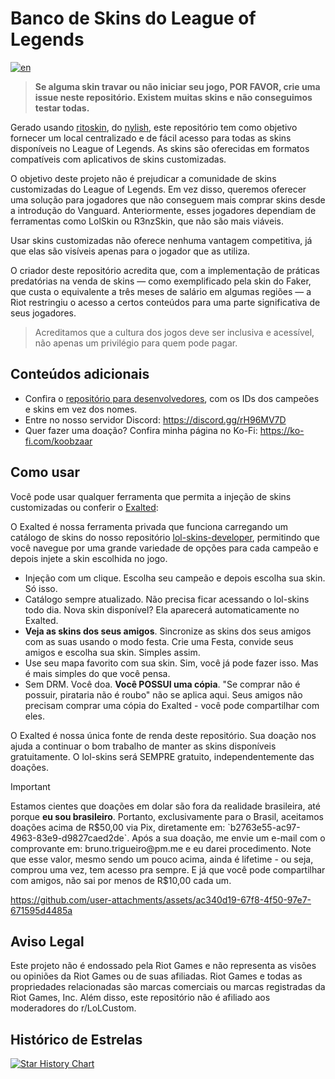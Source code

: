 # Banco de Skins do League of Legends

[![en](https://img.shields.io/badge/lang-en-red.svg)](https://github.com/koobzaar/lol-skins/blob/master/README.md)

> **Se alguma skin travar ou não iniciar seu jogo, POR FAVOR, crie uma issue neste repositório. Existem muitas skins e não conseguimos testar todas.**

Gerado usando [ritoskin](https://github.com/nylish/ritoskin), do [nylish](https://github.com/nylish), este repositório tem como objetivo fornecer um local centralizado e de fácil acesso para todas as skins disponíveis no League of Legends. As skins são oferecidas em formatos compatíveis com aplicativos de skins customizadas.

O objetivo deste projeto não é prejudicar a comunidade de skins customizadas do League of Legends. Em vez disso, queremos oferecer uma solução para jogadores que não conseguem mais comprar skins desde a introdução do Vanguard. Anteriormente, esses jogadores dependiam de ferramentas como LolSkin ou R3nzSkin, que não são mais viáveis.

Usar skins customizadas não oferece nenhuma vantagem competitiva, já que elas são visíveis apenas para o jogador que as utiliza.

O criador deste repositório acredita que, com a implementação de práticas predatórias na venda de skins — como exemplificado pela skin do Faker, que custa o equivalente a três meses de salário em algumas regiões — a Riot restringiu o acesso a certos conteúdos para uma parte significativa de seus jogadores.

> Acreditamos que a cultura dos jogos deve ser inclusiva e acessível, não apenas um privilégio para quem pode pagar.

## Conteúdos adicionais

- Confira o [repositório para desenvolvedores](https://github.com/koobzaar/lol-skins-developer), com os IDs dos campeões e skins em vez dos nomes.
- Entre no nosso servidor Discord: https://discord.gg/rH96MV7D
- Quer fazer uma doação? Confira minha página no Ko-Fi: https://ko-fi.com/koobzaar

## Como usar

Você pode usar qualquer ferramenta que permita a injeção de skins customizadas ou conferir o [Exalted](https://ko-fi.com/koobzaar):

O Exalted é nossa ferramenta privada que funciona carregando um catálogo de skins do nosso repositório [lol-skins-developer](https://github.com/koobzaar/lol-skins-developer), permitindo que você navegue por uma grande variedade de opções para cada campeão e depois injete a skin escolhida no jogo.

- Injeção com um clique. Escolha seu campeão e depois escolha sua skin. Só isso.
- Catálogo sempre atualizado. Não precisa ficar acessando o lol-skins todo dia. Nova skin disponível? Ela aparecerá automaticamente no Exalted.
- **Veja as skins dos seus amigos**. Sincronize as skins dos seus amigos com as suas usando o modo festa. Crie uma Festa, convide seus amigos e escolha sua skin. Simples assim.
- Use seu mapa favorito com sua skin. Sim, você já pode fazer isso. Mas é mais simples do que você pensa.
- Sem DRM. Você doa. **Você POSSUI uma cópia**. "Se comprar não é possuir, pirataria não é roubo" não se aplica aqui. Seus amigos não precisam comprar uma cópia do Exalted - você pode compartilhar com eles.

O Exalted é nossa única fonte de renda deste repositório. Sua doação nos ajuda a continuar o bom trabalho de manter as skins disponíveis gratuitamente. O lol-skins será SEMPRE gratuito, independentemente das doações.

> [!IMPORTANT]
> Estamos cientes que doações em dolar são fora da realidade brasileira, até porque **eu sou brasileiro**. Portanto, exclusivamente para o Brasil, aceitamos doações acima de R$50,00 via Pix, diretamente em: `b2763e55-ac97-4963-83e9-d9827caed2de`. Após a sua doação, me envie um e-mail com o comprovante em: bruno.trigueiro@pm.me e eu darei procedimento. Note que esse valor, mesmo sendo um pouco acima, ainda é lifetime - ou seja, comprou uma vez, tem acesso pra sempre. E já que você pode compartilhar com amigos, não sai por menos de R$10,00 cada um.







https://github.com/user-attachments/assets/ac340d19-67f8-4f50-97e7-671595d4485a







## Aviso Legal

Este projeto não é endossado pela Riot Games e não representa as visões ou opiniões da Riot Games ou de suas afiliadas. Riot Games e todas as propriedades relacionadas são marcas comerciais ou marcas registradas da Riot Games, Inc. Além disso, este repositório não é afiliado aos moderadores do r/LoLCustom.

## Histórico de Estrelas

<a href="https://star-history.com/#koobzaar/lol-skins&Date">
 <picture>
   <source media="(prefers-color-scheme: dark)" srcset="https://api.star-history.com/svg?repos=koobzaar/lol-skins&type=Date&theme=dark" />
   <source media="(prefers-color-scheme: light)" srcset="https://api.star-history.com/svg?repos=koobzaar/lol-skins&type=Date" />
   <img alt="Star History Chart" src="https://api.star-history.com/svg?repos=koobzaar/lol-skins&type=Date" />
 </picture>
</a>
